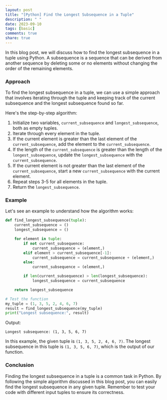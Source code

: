 ```yaml
---
layout: post
title: "[Python] Find the Longest Subsequence in a Tuple"
description: " "
date: 2023-09-10
tags: [basic]
comments: true
share: true
---
```


In this blog post, we will discuss how to find the longest subsequence in a tuple using Python. A subsequence is a sequence that can be derived from another sequence by deleting some or no elements without changing the order of the remaining elements.

### Approach

To find the longest subsequence in a tuple, we can use a simple approach that involves iterating through the tuple and keeping track of the current subsequence and the longest subsequence found so far.

Here's the step-by-step algorithm:

1. Initialize two variables, `current_subsequence` and `longest_subsequence`, both as empty tuples.
2. Iterate through every element in the tuple.
3. If the current element is greater than the last element of the `current_subsequence`, add the element to the `current_subsequence`.
4. If the length of the `current_subsequence` is greater than the length of the `longest_subsequence`, update the `longest_subsequence` with the `current_subsequence`.
5. If the current element is not greater than the last element of the `current_subsequence`, start a new `current_subsequence` with the current element.
6. Repeat steps 3-5 for all elements in the tuple.
7. Return the `longest_subsequence`.

### Example

Let's see an example to understand how the algorithm works:

```python
def find_longest_subsequence(tuple):
    current_subsequence = ()
    longest_subsequence = ()

    for element in tuple:
        if not current_subsequence:
            current_subsequence = (element,)
        elif element > current_subsequence[-1]:
            current_subsequence = current_subsequence + (element,)
        else:
            current_subsequence = (element,)

        if len(current_subsequence) > len(longest_subsequence):
            longest_subsequence = current_subsequence

    return longest_subsequence

# Test the function
my_tuple = (1, 3, 5, 2, 4, 6, 7)
result = find_longest_subsequence(my_tuple)
print("Longest subsequence:", result)
```

Output:
```
Longest subsequence: (1, 3, 5, 6, 7)
```

In this example, the given tuple is `(1, 3, 5, 2, 4, 6, 7)`. The longest subsequence in this tuple is `(1, 3, 5, 6, 7)`, which is the output of our function.

### Conclusion

Finding the longest subsequence in a tuple is a common task in Python. By following the simple algorithm discussed in this blog post, you can easily find the longest subsequence in any given tuple. Remember to test your code with different input tuples to ensure its correctness.